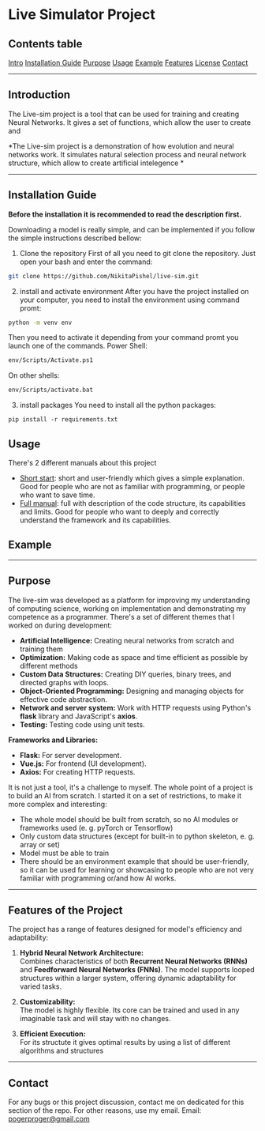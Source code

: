 # Live Simulator Project

## Contents table
[Intro](#Introduction)
[Installation Guide](#Installation-Guide)
[Purpose](#Purpose)
[Usage](#Usage)
[Example](#Example)
[Features](#features-of-the-project)
[License](#./LICENSE.md)
[Contact](#Contact)

---

## Introduction  
The Live-sim project is a tool that can be used for training and creating Neural Networks. It gives a set of functions, which allow the user to create and 

*The Live-sim project is a demonstration of how evolution and neural networks work. It simulates natural selection process and neural network structure, which allow to create artificial intelegence *

---

## Installation Guide
**Before the installation it is recommended to read the description first.**

Downloading a model is really simple, and can be implemented if you follow the simple instructions described bellow:

1. Clone the repository
First of all you need to git clone the repository. Just open your bash and enter the command:
```bash
git clone https://github.com/NikitaPishel/live-sim.git
```

2. install and activate environment
After you have the project installed on your computer, you need to install the environment using command promt:
```bash
python -m venv env
```
Then you need to activate it depending from your command promt you launch one of the commands.
Power Shell:
```bash
env/Scripts/Activate.ps1
```
On other shells:
```bash
env/Scripts/activate.bat
```

3. install packages
You need to install all the python packages:
```
pip install -r requirements.txt
```

## Usage

There's 2 different manuals about this project
- [Short start](./manual-short.md): short and user-friendly which gives a simple explanation. Good for people who are not as familiar with programming, or people who want to save time.
- [Full manual](./manual-long.md): full with description of the code structure, its capabilities and limits. Good for people who want to deeply and correctly understand the framework and its capabilities.

## Example

---

## Purpose 
The live-sim was developed as a platform for improving my understanding of computing science, working on implementation and demonstrating my competence as a programmer. There's a set of different themes that I worked on during development:

- **Artificial Intelligence:** Creating neural networks from scratch and training them  
- **Optimization:** Making code as space and time efficient as possible by different methods
- **Custom Data Structures:** Creating DIY queries, binary trees, and directed graphs with loops.  
- **Object-Oriented Programming:** Designing and managing objects for effective code abstraction.
- **Network and server system:** Work with HTTP requests using Python's **flask** library and JavaScript's **axios**.  
- **Testing:** Testing code using unit tests.  

**Frameworks and Libraries:**
- **Flask:** For server development.
- **Vue.js:** For frontend (UI development).  
- **Axios:** For creating HTTP requests.  

It is not just a tool, it's a challenge to myself. The whole point of a project is to build an AI from scratch. I started it on a set of restrictions, to make it more complex and interesting:

- The whole model should be built from scratch, so no AI modules or frameworks used (e. g. pyTorch or Tensorflow)
- Only custom data structures (except for built-in to python skeleton, e. g. array or set)
- Model must be able to train
- There should be an environment example that should be user-friendly, so it can be used for learning or showcasing to people who are not very familiar with programming or/and how AI works.

---

## Features of the Project  
The project has a range of features designed for model's efficiency and adaptability:  

1. **Hybrid Neural Network Architecture:**  
   Combines characteristics of both **Recurrent Neural Networks (RNNs)** and **Feedforward Neural Networks (FNNs)**. The model supports looped structures within a larger system, offering dynamic adaptability for varied tasks.

2. **Customizability:**  
   The model is highly flexible. Its core can be trained and used in any imaginable task and will stay with no changes.

3. **Efficient Execution:**  
   For its structute it gives optimal results by using a list of different algorithms and structures

---

## Contact

For any bugs or this project discussion, contact me on dedicated for this section of the repo. For other reasons, use my email.
Email: pogerproger@gmail.com
